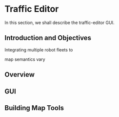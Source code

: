 # Traffic Editor

In this section, we shall describe the traffic-editor GUI.

## Introduction and Objectives
Integrating multiple robot fleets to 

map semantics vary


## Overview


## GUI

## Building Map Tools